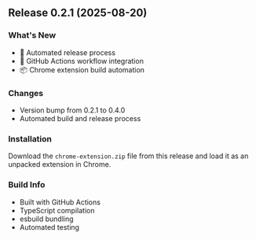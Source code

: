 ## Release 0.2.1 (2025-08-20)

### What's New
- 🚀 Automated release process
- 🔧 GitHub Actions workflow integration
- 📦 Chrome extension build automation

### Changes
- Version bump from 0.2.1 to 0.4.0
- Automated build and release process

### Installation
Download the `chrome-extension.zip` file from this release and load it as an unpacked extension in Chrome.

### Build Info
- Built with GitHub Actions
- TypeScript compilation
- esbuild bundling
- Automated testing